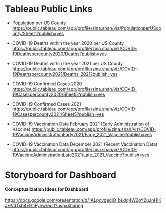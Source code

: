 # Tableau Public Links
* Population per US County
    https://public.tableau.com/app/profile/zina.shah/viz/PopulationperUScounty/Sheet1?publish=yes

* COVID-19 Deaths within the year 2020 per US County
    https://public.tableau.com/app/profile/zina.shah/viz/COVID-19Deathspercounty2020/Deaths?publish=yes

* COVID-19 Deaths within the year 2021 per US County
    https://public.tableau.com/app/profile/zina.shah/viz/COVID-19Deathspercounty2021/Deaths_2021?publish=yes

* COVID-19 Confirmed Cases 2020
    https://public.tableau.com/app/profile/zina.shah/viz/COVID-19Casespercounty2020/Sheet5?publish=yes

* COVID-19 Confirmed Cases 2021
    https://public.tableau.com/app/profile/zina.shah/viz/COVID-19Casespercounty2021/Sheet5?publish=yes

* COVID-19 Vaccination Data February 2021 (Early Administration of Vaccine)
    https://public.tableau.com/app/profile/zina.shah/viz/COVID-19VaccineAdministrationEarly2021/Early_2021_Vaccine?publish=yes

* COVID-19 Vaccination Data December 2021 (Recent Vaccination Data)
    https://public.tableau.com/app/profile/zina.shah/viz/COVID-19VaccineAdministrationLate2021/Late_2021_Vaccine?publish=yes


 # Storyboard for Dashboard   
 #### Conceptualization Ideas for Dashboard

 https://docs.google.com/presentation/d/1ALpovgediQ_bLdq4W2oY2uJnHIKJHVdTsb4E91iFyhw/edit?usp=sharing